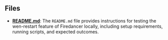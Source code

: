 
## Files
- **[README.md](test/README.md.driver.md)**: The `README.md` file provides instructions for testing the wen-restart feature of Firedancer locally, including setup requirements, running scripts, and expected outcomes.
